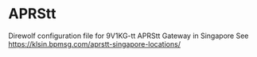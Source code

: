# APRStt
Direwolf configuration file for 9V1KG-tt APRStt Gateway in Singapore
See https://klsin.bpmsg.com/aprstt-singapore-locations/
